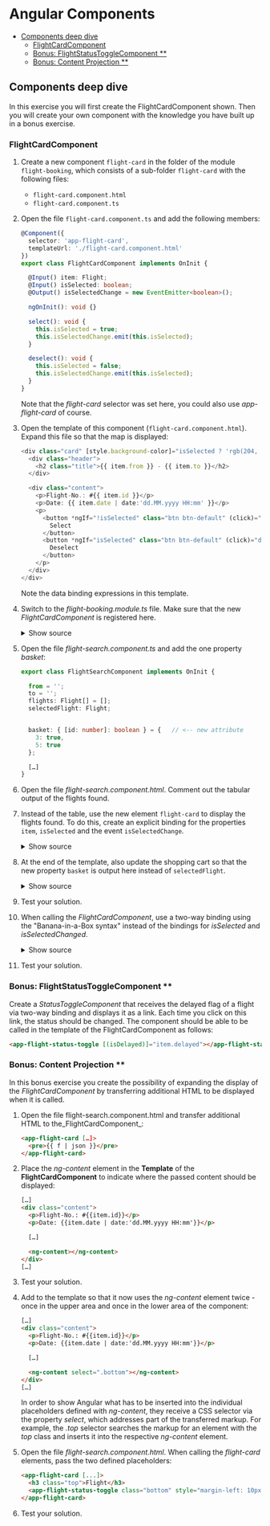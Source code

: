 # Angular Components

- [Components deep dive](#Components-deep-dive)
  - [FlightCardComponent](#FlightCardComponent)
  - [Bonus: FlightStatusToggleComponent **](Bonus-FlightStatusToggleComponent-)
  - [Bonus: Content Projection **](Bonus-Content-Projection-)

## Components deep dive

In this exercise you will first create the FlightCardComponent shown. Then you will create your own component with the knowledge you have built up in a bonus exercise.

### FlightCardComponent

1. Create a new component ``flight-card`` in the folder of the module ``flight-booking``, which consists of a sub-folder ``flight-card`` with the following files:

    - ``flight-card.component.html``
    - ``flight-card.component.ts``

2. Open the file ``flight-card.component.ts`` and add the following members:

    ```TypeScript
    @Component({
      selector: 'app-flight-card',
      templateUrl: './flight-card.component.html'
    })
    export class FlightCardComponent implements OnInit {

      @Input() item: Flight;
      @Input() isSelected: boolean;
      @Output() isSelectedChange = new EventEmitter<boolean>();

      ngOnInit(): void {}

      select(): void {
        this.isSelected = true;
        this.isSelectedChange.emit(this.isSelected);
      }

      deselect(): void {
        this.isSelected = false;
        this.isSelectedChange.emit(this.isSelected);
      }
    }
    ```

   Note that the _flight-card_ selector was set here, you could also use _app-flight-card_ of course.

3. Open the template of this component (``flight-card.component.html``). Expand this file so that the map is displayed:

    ```TypeScript
    <div class="card" [style.background-color]="isSelected ? 'rgb(204, 197, 185)' : 'white'">
      <div class="header">
        <h2 class="title">{{ item.from }} - {{ item.to }}</h2>
      </div>

      <div class="content">
        <p>Flight-No.: #{{ item.id }}</p>
        <p>Date: {{ item.date | date:'dd.MM.yyyy HH:mm' }}</p>
        <p>
          <button *ngIf="!isSelected" class="btn btn-default" (click)="select()">
            Select
          </button>
          <button *ngIf="isSelected" class="btn btn-default" (click)="deselect()">
            Deselect
          </button>
        </p>
      </div>
    </div>
    ```

   Note the data binding expressions in this template.

4. Switch to the _flight-booking.module.ts_ file. Make sure that the new _FlightCardComponent_ is registered here.

    <details>
    <summary>Show source</summary>
    <p>

    ```TypeScript
    @NgModule({
      imports: [
        CommonModule,
        FormsModule,
        SharedModule
      ],
      declarations: [
        FlightSearchComponent,
        FlightCardComponent  // <-- important
      ],
      exports: [
        FlightSearchComponent
      ]
    })
    export class FlightBookingModule { }
    ```

    </p>
    </details>

5. Open the file _flight-search.component.ts_ and add the one property _basket_:

    ```TypeScript
    export class FlightSearchComponent implements OnInit {

      from = '';
      to = '';
      flights: Flight[] = [];
      selectedFlight: Flight;


      basket: { [id: number]: boolean } = {   // <-- new attribute
        3: true,
        5: true
      };

      […]
    }
    ```

6. Open the file _flight-search.component.html_. Comment out the tabular output of the flights found.

7. Instead of the table, use the new element ``flight-card`` to display the flights found. To do this, create an explicit binding for the properties ``item``, ``isSelected`` and the event ``isSelectedChange``.

    <details>
    <summary>Show source</summary>
    <p>

    ```HTML
    <div class="row">
      <div *ngFor="let f of flights"
      class="col-xs-12 col-sm-6 col-md-4 col-lg-3">
        <app-flight-card
            [item]="f"
            [isSelected]="basket[f.id]"
            (isSelectedChange)="basket[f.id] = $event">
        </app-flight-card>
      </div>
    </div>
    ```

    </p>
    </details>

8. At the end of the template, also update the shopping cart so that the new property ``basket`` is output here instead of ``selectedFlight``.

    <details>
    <summary>Show source</summary>
    <p>

    ```HTML
    <div class="card">
      <div class="content">
        <pre>{{ basket | json }}</pre>
      </div>
    </div>
    ```

    </p>
    </details>

9. Test your solution.

10. When calling the _FlightCardComponent_, use a two-way binding using the "Banana-in-a-Box syntax" instead of the bindings for _isSelected_ and _isSelectedChanged_.

    <details>
    <summary>Show source</summary>
    <p>

    ```TypeScript
    <div class="row">
      <div *ngFor="let f of flights"
           class="col-xs-12 col-sm-6 col-md-4 col-lg-3">
        <flight-card
            [item]="f"
            [(isSelected)]="basket[f.id]">
        </flight-card>
      </div>
    </div>
    ```

    </p>
    </details>

11. Test your solution.

### Bonus: FlightStatusToggleComponent **

Create a _StatusToggleComponent_ that receives the delayed flag of a flight via two-way binding and displays it as a link. Each time you click on this link, the status should be changed. The component should be able to be called in the template of the FlightCardComponent as follows:

```HTML
<app-flight-status-toggle [(isDelayed)]="item.delayed"></app-flight-status-toggle>
```

### Bonus: Content Projection **

In this bonus exercise you create the possibility of expanding the display of the _FlightCardComponent_ by transferring additional HTML to be displayed when it is called.

1. Open the file flight-search.component.html and transfer additional HTML to the_FlightCardComponent_:

    ```HTML
    <app-flight-card […]>
      <pre>{{ f | json }}</pre>
    </app-flight-card>
    ```

2. Place the _ng-content_ element in the **Template** of the **FlightCardComponent** to indicate where the passed content should be displayed:

    ```HTML
    […]
    <div class="content">
      <p>Flight-No.: #{{item.id}}</p>
      <p>Date: {{item.date | date:'dd.MM.yyyy HH:mm'}}</p>

      […]

      <ng-content></ng-content>
    </div>
    […]
    ```

3. Test your solution.

4. Add to the template so that it now uses the _ng-content_ element twice - once in the upper area and once in the lower area of the component:
    ```HTML
    […]
    <div class="content">
      <p>Flight-No.: #{{item.id}}</p>
      <p>Date: {{item.date | date:'dd.MM.yyyy HH:mm'}}</p>

      […]

      <ng-content select=".bottom"></ng-content>
    </div>
    […]
    ```

   In order to show Angular what has to be inserted into the individual placeholders defined with _ng-content_, they receive a CSS selector via the property _select_, which addresses part of the transferred markup. For example, the _.top_ selector searches the markup for an element with the _top_ class and inserts it into the respective _ng-content_ element.

5. Open the file _flight-search.component.html_. When calling the _flight-card_ elements, pass the two defined placeholders:

    ```HTML
    <app-flight-card [...]>
      <h3 class="top">Flight</h3>
      <app-flight-status-toggle class="bottom" style="margin-left: 10px" [(isDelayed)]="f.delayed"></app-flight-status-toggle>
    </app-flight-card>
    ```

6. Test your solution.
